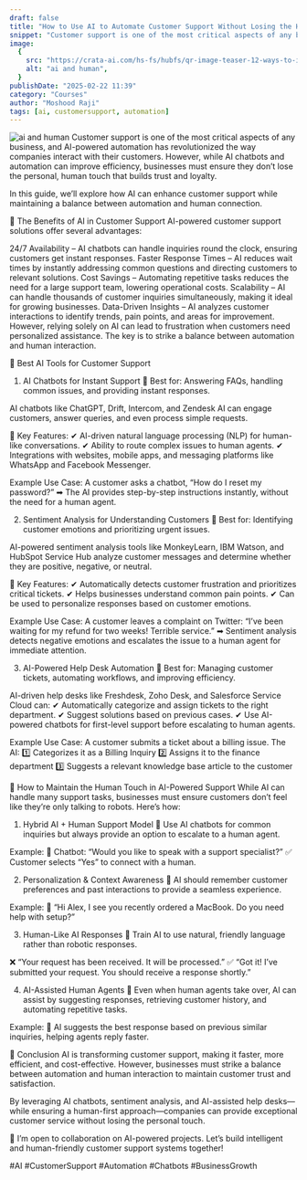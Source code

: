 ```yaml
---
draft: false
title: "How to Use AI to Automate Customer Support Without Losing the Human Touch"
snippet: "Customer support is one of the most critical aspects of any business, and AI-powered automation has revolutionized the way companies interact with their customers. However, while AI chatbots and automation can improve efficiency, businesses must ensure they don’t lose the personal, human touch that builds trust and loyalty."
image:
  {
    src: "https://crata-ai.com/hs-fs/hubfs/qr-image-teaser-12-ways-to-incorporate-human-touch-in-ai-mar-apr-24_iz3xqp.webp?width=1200&height=630&name=qr-image-teaser-12-ways-to-incorporate-human-touch-in-ai-mar-apr-24_iz3xqp.webp",
    alt: "ai and human",
  }
publishDate: "2025-02-22 11:39"
category: "Courses"
author: "Moshood Raji"
tags: [ai, customersupport, automation]
---
```


![ai and human ](https://crata-ai.com/hs-fs/hubfs/qr-image-teaser-12-ways-to-incorporate-human-touch-in-ai-mar-apr-24_iz3xqp.webp?width=1200&height=630&name=qr-image-teaser-12-ways-to-incorporate-human-touch-in-ai-mar-apr-24_iz3xqp.webp)
Customer support is one of the most critical aspects of any business, and AI-powered automation has revolutionized the way companies interact with their customers. However, while AI chatbots and automation can improve efficiency, businesses must ensure they don’t lose the personal, human touch that builds trust and loyalty.

In this guide, we’ll explore how AI can enhance customer support while maintaining a balance between automation and human connection.

🔹 The Benefits of AI in Customer Support
AI-powered customer support solutions offer several advantages:

24/7 Availability – AI chatbots can handle inquiries round the clock, ensuring customers get instant responses.
Faster Response Times – AI reduces wait times by instantly addressing common questions and directing customers to relevant solutions.
Cost Savings – Automating repetitive tasks reduces the need for a large support team, lowering operational costs.
Scalability – AI can handle thousands of customer inquiries simultaneously, making it ideal for growing businesses.
Data-Driven Insights – AI analyzes customer interactions to identify trends, pain points, and areas for improvement.
However, relying solely on AI can lead to frustration when customers need personalized assistance. The key is to strike a balance between automation and human interaction.

🔹 Best AI Tools for Customer Support

1. AI Chatbots for Instant Support
   🚀 Best for: Answering FAQs, handling common issues, and providing instant responses.

AI chatbots like ChatGPT, Drift, Intercom, and Zendesk AI can engage customers, answer queries, and even process simple requests.

🔹 Key Features:
✔ AI-driven natural language processing (NLP) for human-like conversations.
✔ Ability to route complex issues to human agents.
✔ Integrations with websites, mobile apps, and messaging platforms like WhatsApp and Facebook Messenger.

Example Use Case:
A customer asks a chatbot, “How do I reset my password?”
➡ The AI provides step-by-step instructions instantly, without the need for a human agent.

2. Sentiment Analysis for Understanding Customers
   🚀 Best for: Identifying customer emotions and prioritizing urgent issues.

AI-powered sentiment analysis tools like MonkeyLearn, IBM Watson, and HubSpot Service Hub analyze customer messages and determine whether they are positive, negative, or neutral.

🔹 Key Features:
✔ Automatically detects customer frustration and prioritizes critical tickets.
✔ Helps businesses understand common pain points.
✔ Can be used to personalize responses based on customer emotions.

Example Use Case:
A customer leaves a complaint on Twitter: “I’ve been waiting for my refund for two weeks! Terrible service.”
➡ Sentiment analysis detects negative emotions and escalates the issue to a human agent for immediate attention.

3. AI-Powered Help Desk Automation
   🚀 Best for: Managing customer tickets, automating workflows, and improving efficiency.

AI-driven help desks like Freshdesk, Zoho Desk, and Salesforce Service Cloud can:
✔ Automatically categorize and assign tickets to the right department.
✔ Suggest solutions based on previous cases.
✔ Use AI-powered chatbots for first-level support before escalating to human agents.

Example Use Case:
A customer submits a ticket about a billing issue. The AI:
1️⃣ Categorizes it as a Billing Inquiry
2️⃣ Assigns it to the finance department
3️⃣ Suggests a relevant knowledge base article to the customer

🔹 How to Maintain the Human Touch in AI-Powered Support
While AI can handle many support tasks, businesses must ensure customers don’t feel like they’re only talking to robots. Here’s how:

1. Hybrid AI + Human Support Model
   🔹 Use AI chatbots for common inquiries but always provide an option to escalate to a human agent.

Example:
💬 Chatbot: “Would you like to speak with a support specialist?”
✅ Customer selects “Yes” to connect with a human.

2. Personalization & Context Awareness
   🔹 AI should remember customer preferences and past interactions to provide a seamless experience.

Example:
🤖 “Hi Alex, I see you recently ordered a MacBook. Do you need help with setup?”

3. Human-Like AI Responses
   🔹 Train AI to use natural, friendly language rather than robotic responses.

❌ “Your request has been received. It will be processed.”
✅ “Got it! I’ve submitted your request. You should receive a response shortly.”

4. AI-Assisted Human Agents
   🔹 Even when human agents take over, AI can assist by suggesting responses, retrieving customer history, and automating repetitive tasks.

Example:
🔹 AI suggests the best response based on previous similar inquiries, helping agents reply faster.

🔹 Conclusion
AI is transforming customer support, making it faster, more efficient, and cost-effective. However, businesses must strike a balance between automation and human interaction to maintain customer trust and satisfaction.

By leveraging AI chatbots, sentiment analysis, and AI-assisted help desks—while ensuring a human-first approach—companies can provide exceptional customer service without losing the personal touch.

🚀 I’m open to collaboration on AI-powered projects. Let’s build intelligent and human-friendly customer support systems together!

#AI #CustomerSupport #Automation #Chatbots #BusinessGrowth

